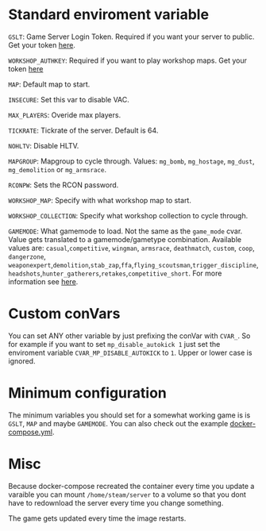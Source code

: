 # Standard enviroment variable

`GSLT`: Game Server Login Token. Required if you want your server to public. Get your token [here](https://steamcommunity.com/dev/managegameservers).

`WORKSHOP_AUTHKEY`: Required if you want to play workshop maps. Get your token [here](https://steamcommunity.com/dev/apikey)

`MAP`: Default map to start.

`INSECURE`: Set this var to disable VAC.

`MAX_PLAYERS`: Overide max players.

`TICKRATE`: Tickrate of the server. Default is 64.

`NOHLTV`: Disable HLTV.

`MAPGROUP`: Mapgroup to cycle through. Values: `mg_bomb`, `mg_hostage`, `mg_dust`, `mg_demolition` or `mg_armsrace`.

`RCONPW`: Sets the RCON password.

`WORKSHOP_MAP`: Specify with what workshop map to start.

`WORKSHOP_COLLECTION`: Specify what workshop collection to cycle through.

`GAMEMODE`: What gamemode to load. Not the same as the `game_mode` cvar. Value gets translated to a gamemode/gametype combination. Available values are: `casual`,`competitive`, `wingman`, `armsrace`, `deathmatch`, `custom`, `coop`, `dangerzone`, `weaponexpert`,`demolition`,`stab_zap`,`ffa`,`flying_scoutsman`,`trigger_discipline`,`headshots`,`hunter_gatherers`,`retakes`,`competitive_short`. For more information see [here](https://developer.valvesoftware.com/wiki/CS:GO_Game_Mode_Commands). 

# Custom conVars

You can set ANY other variable by just prefixing the conVar with `CVAR_`. So for example if you want to set `mp_disable_autokick 1` just set the enviroment variable `CVAR_MP_DISABLE_AUTOKICK` to `1`. Upper or lower case is ignored.

# Minimum configuration

The minimum variables you should set for a somewhat working game is is `GSLT`, `MAP` and maybe `GAMEMODE`. You can also check out the example [docker-compose.yml](docker-compose.yml).

# Misc 

Because docker-compose recreated the container every time you update a varaible you can mount `/home/steam/server` to a volume so that you dont have to redownload the server every time you change something. 

The game gets updated every time the image restarts.
